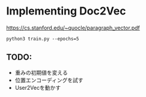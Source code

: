 # Implementing Doc2Vec

https://cs.stanford.edu/~quocle/paragraph_vector.pdf

```shell
python3 train.py --epochs=5
```

## TODO:

- 重みの初期値を変える
- 位置エンコーディングを試す
- User2Vecを動かす
